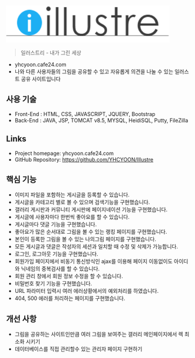 <img src="/WebContent/images/illustre_logo_underline.png" height="100"/>

> 일러스트리 - 내가 그린 세상 
- yhcyoon.cafe24.com
- 나와 다른 사용자들의 그림을 공유할 수 있고 자유롭게 의견을 나눌 수 있는 일러스트 공유 사이트입니다

## 사용 기술
- Front-End : HTML, CSS, JAVASCRIPT, JQUERY, Bootstrap
- Back-End : JAVA, JSP, TOMCAT v8.5, MYSQL, HeidiSQL, Putty, FileZilla

## Links
- Project homepage: yhcyoon.cafe24.com
- GitHub Repository: https://github.com/YHCYOON/Illustre

## 핵심 기능
- 이미지 파일을 포함하는 게시글을 등록할 수 있습니다.
- 게시글을 카테고리 별로 볼 수 있으며 검색기능을 구현했습니다.
- 갤러리 게시판과 커뮤니티 게시판에 페이지네이션 기능을 구현했습니다.
- 게시글에 사용자마다 한번씩 좋아요를 할 수 있습니다.
- 게시글마다 댓글 기능을 구현했습니다.
- 좋아요가 많은 순서대로 그림을 볼 수 있는 랭킹 페이지를 구현했습니다.
- 본인이 등록한 그림을 볼 수 있는 나의그림 페이지를 구현했습니다.
- 모든 게시글과 댓글은 작성자의 세션과 일치할 때 수정 및 삭제가 가능합니다.
- 로그인, 로그아웃 기능을 구현했습니다.
- 회원가입 페이지에서 비동기 통신방식인 ajax를 이용해 페이지 이동없이도 아이디와 닉네임의 중복검사를 할 수 있습니다.
- 회원 관리 창에서 회원 정보 수정을 할 수 있습니다.
- 비밀번호 찾기 기능을 구현했습니다.
- URL 파라미터 입력시 여러 에러상황에서의 예외처리를 하였습니다.
- 404, 500 에러를 처리하는 페이지를 구현했습니다.

## 개선 사항
- 그림을 공유하는 사이트인만큼 여러 그림을 보여주는 갤러리 메인페이지에서 렉 최소화 시키기
- 데이터베이스를 직접 관리할수 있는 관리자 페이지 구현하기